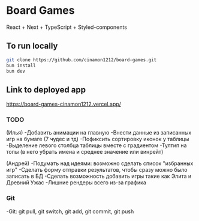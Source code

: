# Board Games

React + Next + TypeScript + Styled-components

## To run locally

```bash
git clone https://github.com/cinamon1212/board-games.git
bun install
bun dev
```

## Link to deployed app

https://board-games-cinamon1212.vercel.app/

### TODO

(Илья)
-Добавить анимации на главную
-Внести данные из записанных игр на бумаге (7 чудес и тд)
-Пофиксить сортировку иконок у таблицы
-Выделение левого столбца таблицы вместе с градиентом
-Тултип на топы (в него убрать имена и среднее значение или винрейт)

(Андрей)
-Подумать над идеями: возможно сделать список "избранных игр"
-Сделать форму отправки результатов, чтобы сразу можно было записать в БД
-Сделать возможность добавить игры такие как Элита и Древний Ужас
-Лишние рендеры всего из-за графика

### Git

-Git: git pull, git switch, git add, git commit, git push
